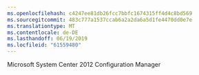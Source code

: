 ```yaml
---
ms.openlocfilehash: c4247ee81db26fcc7bbfc1674315ff4d4c8bd569
ms.sourcegitcommit: 483c777a1537ccab6a2a2da6a5d1fe4470dd0e7e
ms.translationtype: MT
ms.contentlocale: de-DE
ms.lasthandoff: 06/19/2019
ms.locfileid: "61559480"
---
```

Microsoft System Center 2012 Configuration Manager